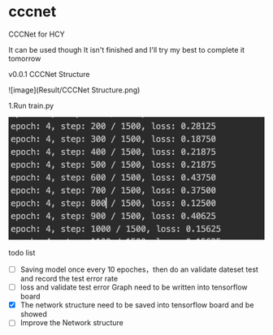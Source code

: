 # cccnet

 CCCNet for HCY

It can be used though It isn't finished and I'll try my best to complete it tomorrow

v0.0.1 CCCNet Structure

![image](Result/CCCNet Structure.png)



1.Run train.py 

![image](Result/ss.png)

 todo list

- [ ] Saving model once every 10 epoches，then do an validate dateset test and record the test error rate
- [ ] loss and validate test error Graph need to be written into tensorflow board
- [x] The network structure need to be saved into tensorflow board and be showed
- [ ] Improve the Network structure 